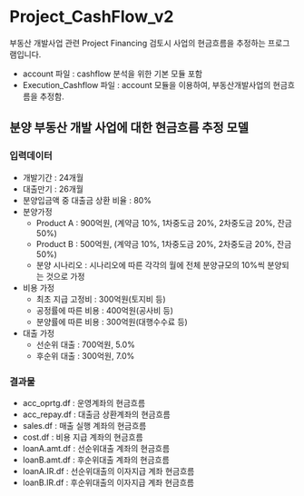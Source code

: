 # Project_CashFlow_v2

부동산 개발사업 관련 Project Financing 검토시 사업의 현금흐름을 추정하는 프로그램입니다.
* account 파일 : cashflow 분석을 위한 기본 모듈 포함
* Execution_Cashflow 파일 : account 모듈을 이용하여, 부동산개발사업의 현금흐름을 추정함.





## 분양 부동산 개발 사업에 대한 현금흐름 추정 모델
### 입력데이터
* 개발기간 : 24개월
* 대출만기 : 26개월
* 분양입금액 중 대출금 상환 비율 : 80%
* 분양가정
  * Product A : 900억원, (계약금 10%, 1차중도금 20%, 2차중도금 20%, 잔금 50%)
  * Product B : 500억원, (계약금 10%, 1차중도금 20%, 2차중도금 20%, 잔금 50%)
  * 분양 시나리오 : 시나리오에 따른 각각의 월에 전체 분양규모의 10%씩 분양되는 것으로 가정
* 비용 가정
  * 최초 지급 고정비 : 300억원(토지비 등)
  * 공정률에 따른 비용 : 400억원(공사비 등)
  * 분양률에 따른 비용 : 300억원(대행수수료 등)
* 대출 가정
  * 선순위 대출 : 700억원, 5.0%
  * 후순위 대출 : 300억원, 7.0%
  
### 결과물
* acc_oprtg.df : 운영계좌의 현금흐름
* acc_repay.df : 대출금 상환계좌의 현금흐름
* sales.df : 매출 실행 계좌의 현금흐름
* cost.df : 비용 지급 계좌의 현금흐름
* loanA.amt.df : 선순위대출 계좌의 현금흐름
* loanB.amt.df : 후순위대출 계좌의 현금흐름
* loanA.IR.df : 선순위대출의 이자지급 계좌 현금흐름
* loanB.IR.df : 후순위대출의 이자지급 계좌 현금흐름
